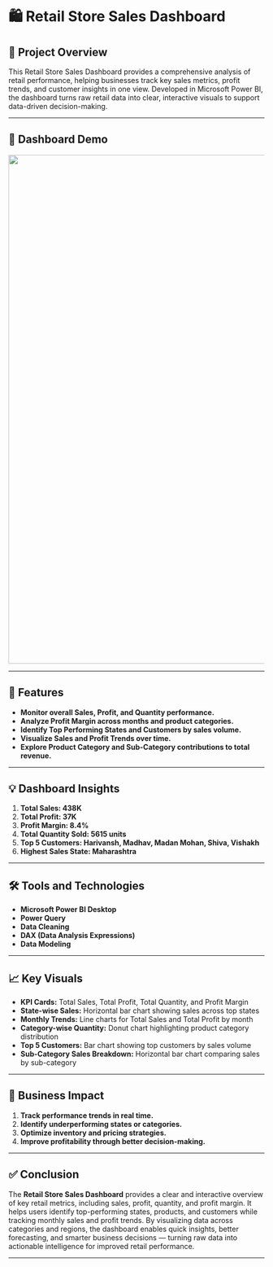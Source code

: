 # 🛍️ Retail Store Sales Dashboard

## 📝 Project Overview
This Retail Store Sales Dashboard provides a comprehensive analysis of retail performance, helping businesses track key sales metrics, profit trends, and customer insights in one view. Developed in Microsoft Power BI, the dashboard turns raw retail data into clear, interactive visuals to support data-driven decision-making.

---

## 🔗 Dashboard Demo
<div align="center">
<img src="https://github.com/Istiak-Chowdhury/Retail-Store-Sales-Dashboard/blob/4c996cafc78814aafd99e27d1c555489571ddf8c/Retail%20Dashboard.JPG" width="1000" />
</div>

---

## 🚀 Features
- **Monitor overall Sales, Profit, and Quantity performance.**
- **Analyze Profit Margin across months and product categories.**
- **Identify Top Performing States and Customers by sales volume.**
- **Visualize Sales and Profit Trends over time.**
- **Explore Product Category and Sub-Category contributions to total revenue.**

---

## 💡 Dashboard Insights
1. **Total Sales: 438K**
2. **Total Profit: 37K**
3. **Profit Margin: 8.4%**
4. **Total Quantity Sold: 5615 units**
5. **Top 5 Customers: Harivansh, Madhav, Madan Mohan, Shiva, Vishakh**
6. **Highest Sales State: Maharashtra**

---

## 🛠️ Tools and Technologies
- **Microsoft Power BI Desktop**
- **Power Query**
- **Data Cleaning**
- **DAX (Data Analysis Expressions)**
- **Data Modeling**   

---

## 📈 Key Visuals
- **KPI Cards:** Total Sales, Total Profit, Total Quantity, and Profit Margin  
- **State-wise Sales:** Horizontal bar chart showing sales across top states  
- **Monthly Trends:** Line charts for Total Sales and Total Profit by month  
- **Category-wise Quantity:** Donut chart highlighting product category distribution  
- **Top 5 Customers:** Bar chart showing top customers by sales volume  
- **Sub-Category Sales Breakdown:** Horizontal bar chart comparing sales by sub-category

---

## 🧩 Business Impact
1. **Track performance trends in real time.**
2. **Identify underperforming states or categories.**
3. **Optimize inventory and pricing strategies.**
4. **Improve profitability through better decision-making.**

---

## ✅ Conclusion

The **Retail Store Sales Dashboard** provides a clear and interactive overview of key retail metrics, including sales, profit, quantity, and profit margin. It helps users identify top-performing states, products, and customers while tracking monthly sales and profit trends. By visualizing data across categories and regions, the dashboard enables quick insights, better forecasting, and smarter business decisions — turning raw data into actionable intelligence for improved retail performance.

---
